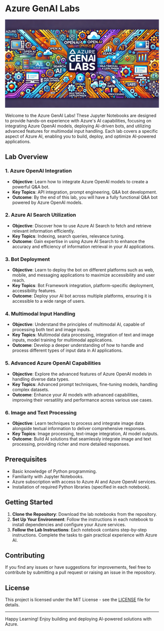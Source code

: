 # Azure GenAI Labs

![Azure GenAI Labs](/images/genailabs.webp)

Welcome to the Azure GenAI Labs! These Jupyter Notebooks are designed to provide hands-on experience with Azure's AI capabilities, focusing on integrating Azure OpenAI models, deploying AI-driven bots, and utilizing advanced features for multimodal input handling. Each lab covers a specific aspect of Azure AI, enabling you to build, deploy, and optimize AI-powered applications.

## Lab Overview

### 1. **Azure OpenAI Integration**
   - **Objective**: Learn how to integrate Azure OpenAI models to create a powerful Q&A bot.
   - **Key Topics**: API integration, prompt engineering, Q&A bot development.
   - **Outcome**: By the end of this lab, you will have a fully functional Q&A bot powered by Azure OpenAI models.

### 2. **Azure AI Search Utilization**
   - **Objective**: Discover how to use Azure AI Search to fetch and retrieve relevant information efficiently.
   - **Key Topics**: Indexing, search queries, relevance tuning.
   - **Outcome**: Gain expertise in using Azure AI Search to enhance the accuracy and efficiency of information retrieval in your AI applications.

### 3. **Bot Deployment**
   - **Objective**: Learn to deploy the bot on different platforms such as web, mobile, and messaging applications to maximize accessibility and user reach.
   - **Key Topics**: Bot Framework integration, platform-specific deployment, accessibility features.
   - **Outcome**: Deploy your AI bot across multiple platforms, ensuring it is accessible to a wide range of users.

### 4. **Multimodal Input Handling**
   - **Objective**: Understand the principles of multimodal AI, capable of processing both text and image inputs.
   - **Key Topics**: Multimodal data processing, integration of text and image inputs, model training for multimodal applications.
   - **Outcome**: Develop a deeper understanding of how to handle and process different types of input data in AI applications.

### 5. **Advanced Azure OpenAI Capabilities**
   - **Objective**: Explore the advanced features of Azure OpenAI models in handling diverse data types.
   - **Key Topics**: Advanced prompt techniques, fine-tuning models, handling complex datasets.
   - **Outcome**: Enhance your AI models with advanced capabilities, improving their versatility and performance across various use cases.

### 6. **Image and Text Processing**
   - **Objective**: Learn techniques to process and integrate image data alongside textual information to deliver comprehensive responses.
   - **Key Topics**: Image processing, text-image integration, AI model outputs.
   - **Outcome**: Build AI solutions that seamlessly integrate image and text processing, providing richer and more detailed responses.

## Prerequisites
- Basic knowledge of Python programming.
- Familiarity with Jupyter Notebooks.
- Azure subscription with access to Azure AI and Azure OpenAI services.
- Installation of required Python libraries (specified in each notebook).

## Getting Started
1. **Clone the Repository**: Download the lab notebooks from the repository.
2. **Set Up Your Environment**: Follow the instructions in each notebook to install dependencies and configure your Azure services.
3. **Follow the Lab Instructions**: Each notebook contains step-by-step instructions. Complete the tasks to gain practical experience with Azure AI.

## Contributing
If you find any issues or have suggestions for improvements, feel free to contribute by submitting a pull request or raising an issue in the repository.

## License
This project is licensed under the MIT License - see the [LICENSE](LICENSE) file for details.

---

Happy Learning! Enjoy building and deploying AI-powered solutions with Azure.
